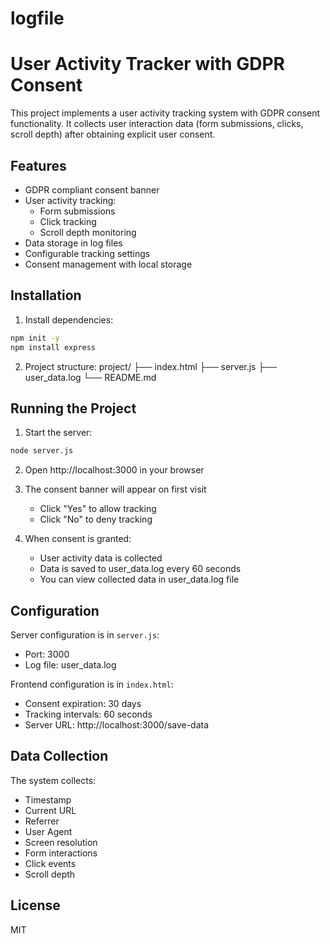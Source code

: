 # logfile

# User Activity Tracker with GDPR Consent

This project implements a user activity tracking system with GDPR consent functionality. It collects user interaction data (form submissions, clicks, scroll depth) after obtaining explicit user consent.

## Features

- GDPR compliant consent banner
- User activity tracking:
  - Form submissions
  - Click tracking
  - Scroll depth monitoring
- Data storage in log files
- Configurable tracking settings
- Consent management with local storage

## Installation

1. Install dependencies:
```bash
npm init -y
npm install express
```

2. Project structure:
project/
├── index.html
├── server.js
├── user_data.log
└── README.md

## Running the Project

1. Start the server:
```bash
node server.js
```

2. Open http://localhost:3000 in your browser

3. The consent banner will appear on first visit
   - Click "Yes" to allow tracking
   - Click "No" to deny tracking

4. When consent is granted:
   - User activity data is collected
   - Data is saved to user_data.log every 60 seconds
   - You can view collected data in user_data.log file

## Configuration

Server configuration is in `server.js`:
- Port: 3000
- Log file: user_data.log

Frontend configuration is in `index.html`:
- Consent expiration: 30 days
- Tracking intervals: 60 seconds
- Server URL: http://localhost:3000/save-data

## Data Collection

The system collects:
- Timestamp
- Current URL
- Referrer
- User Agent
- Screen resolution
- Form interactions
- Click events
- Scroll depth

## License

MIT
